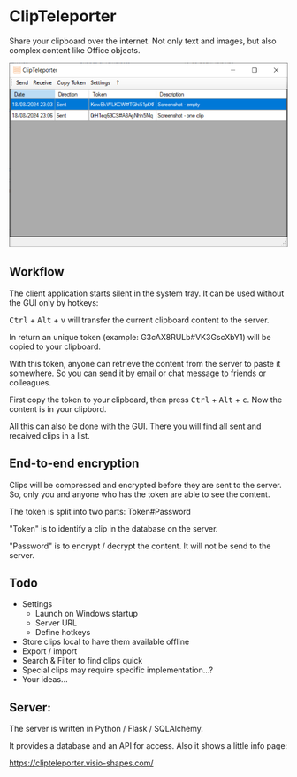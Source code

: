 # ClipTeleporter
Share your clipboard over the internet.
Not only text and images, but also complex content like Office objects.

![Screenshot](/Doc/Images/ClipTeleporter.png?raw=true "Screenshot")

## Workflow
The client application starts silent in the system tray.
It can be used without the GUI only by hotkeys:

<kbd>Ctrl</kbd> + <kbd>Alt</kbd> + <kbd>v</kbd> will transfer the current clipboard content to the server.

In return an unique token (example: G3cAX8RULb#VK3GscXbY1) will be copied to your clipboard.

With this token, anyone can retrieve the content from the server to paste it somewhere. So you can send it by email or chat message to friends or colleagues.

First copy the token to your clipboard, then press <kbd>Ctrl</kbd> + <kbd>Alt</kbd> + <kbd>c</kbd>. Now the content is in your clipbord.

All this can also be done with the GUI. There you will find all sent and recaived clips in a list.

## End-to-end encryption
Clips will be compressed and encrypted before they are sent to the server.
So, only you and anyone who has the token are able to see the content.

The token is split into two parts: Token#Password

"Token" is to identify a clip in the database on the server.

"Password" is to encrypt / decrypt the content. It will not be send to the server.

## Todo
* Settings
  * Launch on Windows startup
  * Server URL
  * Define hotkeys
* Store clips local to have them available offline
* Export / import
* Search & Filter to find clips quick
* Special clips may require specific implementation...?
* Your ideas...

## Server:
The server is written in Python / Flask / SQLAlchemy.

It provides a database and an API for access.
Also it shows a little info page:

https://clipteleporter.visio-shapes.com/